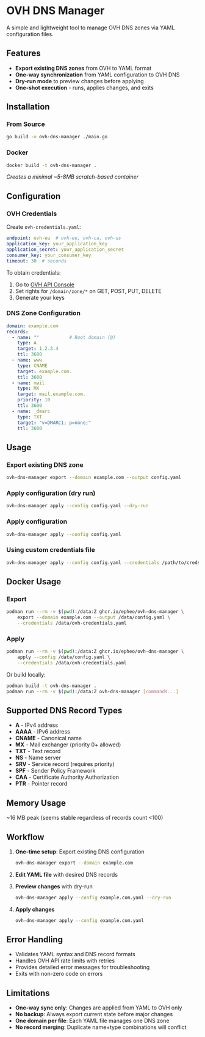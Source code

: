 # OVH DNS Manager

A simple and lightweight tool to manage OVH DNS zones via YAML configuration files. 

## Features

- **Export existing DNS zones** from OVH to YAML format
- **One-way synchronization** from YAML configuration to OVH DNS
- **Dry-run mode** to preview changes before applying
- **One-shot execution** - runs, applies changes, and exits

## Installation

### From Source
```bash
go build -o ovh-dns-manager ./main.go
```

### Docker
```bash
docker build -t ovh-dns-manager .
```
*Creates a minimal ~5-8MB scratch-based container*

## Configuration

### OVH Credentials
Create `ovh-credentials.yaml`:
```yaml
endpoint: ovh-eu  # ovh-eu, ovh-ca, ovh-us
application_key: your_application_key
application_secret: your_application_secret
consumer_key: your_consumer_key
timeout: 30  # seconds
```

To obtain credentials:
1. Go to [OVH API Console](https://eu.api.ovh.com/createToken/)
2. Set rights for `/domain/zone/*` on GET, POST, PUT, DELETE
3. Generate your keys

### DNS Zone Configuration
```yaml
domain: example.com
records:
  - name: ""           # Root domain (@)
    type: A
    target: 1.2.3.4
    ttl: 3600
  - name: www
    type: CNAME
    target: example.com.
    ttl: 3600
  - name: mail
    type: MX
    target: mail.example.com.
    priority: 10
    ttl: 3600
  - name: _dmarc
    type: TXT
    target: "v=DMARC1; p=none;"
    ttl: 3600
```

## Usage

### Export existing DNS zone
```bash
ovh-dns-manager export --domain example.com --output config.yaml
```

### Apply configuration (dry run)
```bash
ovh-dns-manager apply --config config.yaml --dry-run
```

### Apply configuration
```bash
ovh-dns-manager apply --config config.yaml
```

### Using custom credentials file
```bash
ovh-dns-manager apply --config config.yaml --credentials /path/to/creds.yaml
```

## Docker Usage

### Export
```bash
podman run --rm -v $(pwd):/data:Z ghcr.io/epheo/ovh-dns-manager \
    export --domain example.com --output /data/config.yaml \
    --credentials /data/ovh-credentials.yaml
```

### Apply
```bash
podman run --rm -v $(pwd):/data:Z ghcr.io/epheo/ovh-dns-manager \
    apply --config /data/config.yaml \
    --credentials /data/ovh-credentials.yaml
```

Or build locally:
```bash
podman build -t ovh-dns-manager .
podman run --rm -v $(pwd):/data:Z ovh-dns-manager [commands...]
```

## Supported DNS Record Types

- **A** - IPv4 address
- **AAAA** - IPv6 address  
- **CNAME** - Canonical name
- **MX** - Mail exchanger (priority 0+ allowed)
- **TXT** - Text record
- **NS** - Name server
- **SRV** - Service record (requires priority)
- **SPF** - Sender Policy Framework
- **CAA** - Certificate Authority Authorization
- **PTR** - Pointer record

## Memory Usage

 ~16 MB peak (seems stable regardless of records count <100)

## Workflow

1. **One-time setup**: Export existing DNS configuration
   ```bash
   ovh-dns-manager export --domain example.com
   ```

2. **Edit YAML file** with desired DNS records

3. **Preview changes** with dry-run
   ```bash
   ovh-dns-manager apply --config example.com.yaml --dry-run
   ```

4. **Apply changes** 
   ```bash
   ovh-dns-manager apply --config example.com.yaml
   ```

## Error Handling

- Validates YAML syntax and DNS record formats
- Handles OVH API rate limits with retries
- Provides detailed error messages for troubleshooting
- Exits with non-zero code on errors

## Limitations

- **One-way sync only**: Changes are applied from YAML to OVH only
- **No backup**: Always export current state before major changes
- **One domain per file**: Each YAML file manages one DNS zone
- **No record merging**: Duplicate name+type combinations will conflict